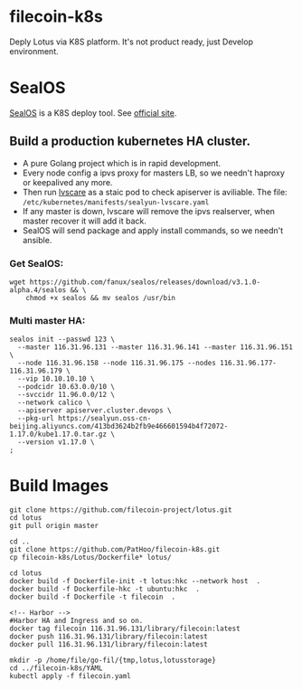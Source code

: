 # filecoin-k8s
Deply Lotus via K8S platform. It's not product ready, just Develop environment.

# SealOS
[SealOS](https://github.com/fanux/sealos) is a K8S deploy tool. See [official site](https://sealyun.com).

## Build a production kubernetes HA cluster.
- A pure Golang project which is in rapid development.
- Every node config a ipvs proxy for masters LB, so we needn't haproxy or keepalived any more.
- Then run [lvscare](https://github.com/fanux/lvscare) as a staic pod to check apiserver is aviliable. The file: `/etc/kubernetes/manifests/sealyun-lvscare.yaml`
- If any master is down, lvscare will remove the ipvs realserver, when master recover it will add it back.
- SealOS will send package and apply install commands, so we needn't ansible.

### Get SealOS:
```
wget https://github.com/fanux/sealos/releases/download/v3.1.0-alpha.4/sealos && \
    chmod +x sealos && mv sealos /usr/bin
```
### Multi master HA:
```
sealos init --passwd 123 \
  --master 116.31.96.131 --master 116.31.96.141 --master 116.31.96.151 \
  --node 116.31.96.158 --node 116.31.96.175 --nodes 116.31.96.177-116.31.96.179 \
  --vip 10.10.10.10 \
  --podcidr 10.63.0.0/10 \
  --svccidr 11.96.0.0/12 \
  --network calico \
  --apiserver apiserver.cluster.devops \
  --pkg-url https://sealyun.oss-cn-beijing.aliyuncs.com/413bd3624b2fb9e466601594b4f72072-1.17.0/kube1.17.0.tar.gz \
  --version v1.17.0 \
;
```

# Build Images
```
git clone https://github.com/filecoin-project/lotus.git
cd lotus
git pull origin master

cd ..
git clone https://github.com/PatHoo/filecoin-k8s.git
cp filecoin-k8s/Lotus/Dockerfile* lotus/

cd lotus
docker build -f Dockerfile-init -t lotus:hkc --network host  .
docker build -f Dockerfile-hkc -t ubuntu:hkc  .
docker build -f Dockerfile -t filecoin  .

<!-- Harbor -->
#Harbor HA and Ingress and so on.
docker tag filecoin 116.31.96.131/library/filecoin:latest
docker push 116.31.96.131/library/filecoin:latest
docker pull 116.31.96.131/library/filecoin:latest

mkdir -p /home/file/go-fil/{tmp,lotus,lotusstorage}
cd ../filecoin-k8s/YAML
kubectl apply -f filecoin.yaml
```
